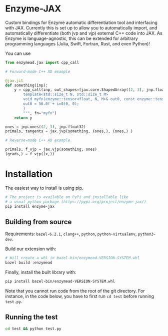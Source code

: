 # Enzyme-JAX

Custom bindings for Enzyme automatic differentiation tool and interfacing with
JAX. Currently this is set up to allow you to automatically import, and
automatically differentiate (both jvp and vjp) external C++ code into JAX. As
Enzyme is language-agnostic, this can be extended for arbitrary programming
languages (Julia, Swift, Fortran, Rust, and even Python)!

You can use

```python
from enzymead.jax import cpp_call

# Forward-mode C++ AD example

@jax.jit
def something(inp):
    y = cpp_call(inp, out_shapes=[jax.core.ShapedArray([2, 3], jnp.float32)], source="""
        template<std::size_t N, std::size_t M>
        void myfn(enzyme::tensor<float, N, M>& out0, const enzyme::tensor<float, N, M>& in0) {
        out0 = 56.0f + in0(0, 0);
        }
        """, fn="myfn")
    return y

ones = jnp.ones((2, 3), jnp.float32)
primals, tangents = jax.jvp(something, (ones,), (ones,) )

# Reverse-mode C++ AD example

primals, f_vjp = jax.vjp(something, ones)
(grads,) = f_vjp((x,))
```

# Installation

The easiest way to install is using pip.

```bash
# The project is available on PyPi and installable like
# a usual python package (https://pypi.org/project/enzyme-jax/)
pip install enzyme-jax
```

## Building from source

Requirements: `bazel-6.2.1`, `clang++`, `python`, `python-virtualenv`,
`python3-dev`.

Build our extension with:
```sh
# Will create a whl in bazel-bin/enzymead-VERSION-SYSTEM.whl
bazel build :enzymead
```

Finally, install the built library with:
```sh
pip install bazel-bin/enzymead-VERSION-SYSTEM.whl
```
Note that you cannot run code from the root of the git directory. For instance, in the code below, you have to first run `cd test` before running `test.py`.

## Running the test

```sh
cd test && python test.py
```
